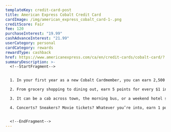```yaml
---
templateKey: credit-card-post
title: American Express Cobalt Credit Card
cardImage: /img/american_express_cobalt_card-1-.png
creditScore: Fair
fee: 120
purchaseInterest: "19.99"
cashAdvanceInterest: "21.99"
userCategory: personal
cardCategory: rewards
rewardType: cashback
href: https://www.americanexpress.com/ca/en/credit-cards/cobalt-card/?
summaryDescription: >-
  <!--StartFragment-->


  1. In your first year as a new Cobalt Cardmember, you can earn 2,500 Membership Rewards points for each monthly billing period in which you spend $500 in purchases on your Card. This could add up to 30,000 Membership Rewards points\

  2. From grocery shopping to dining out, earn 5 points for every $1 in Card purchases at eligible restaurants, bars, cafés, and even food delivery in Canada\

  3. It can be a cab across town, the morning bus, or a weekend hotel stay. Earn 2 points for every $1 spent on eligible transit & gas purchases in Canada and eligible travel purchases\

  4. Concerts? Sneakers? Movie tickets? Whatever you’re into, earn 1 point for every $1 in Card purchases on everything else


  <!--EndFragment-->
---
```

